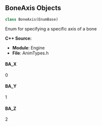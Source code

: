## BoneAxis Objects

```python
class BoneAxis(EnumBase)
```

Enum for specifying a specific axis of a bone

**C++ Source:**

- **Module**: Engine
- **File**: AnimTypes.h

<a id="unreal.BoneAxis.BA_X"></a>

#### BA_X

0

<a id="unreal.BoneAxis.BA_Y"></a>

#### BA_Y

1

<a id="unreal.BoneAxis.BA_Z"></a>

#### BA_Z

2

<a id="unreal.RotationComponent"></a>